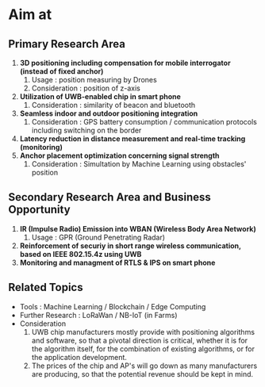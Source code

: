 # Aim at 

## Primary Research Area
1. **3D positioning including compensation for mobile interrogator (instead of fixed anchor)**  
   1. Usage : position measuring by Drones
   1. Consideration : position of z-axis 
1. **Utilization of UWB-enabled chip in smart phone**
   1. Consideration : similarity of beacon and bluetooth
1. **Seamless indoor and outdoor positioning integration**
   1. Consideration : GPS battery consumption / communication protocols including switching on the border
1. **Latency reduction in distance measurement and real-time tracking (monitoring)**
1. **Anchor placement optimization concerning signal strength**  
   1. Consideration : Simultation by Machine Learning using obstacles' position  

## Secondary Research Area and Business Opportunity 
1. **IR (Impulse Radio) Emission into WBAN (Wireless Body Area Network)**
   1. Usage : GPR (Ground Penetrating Radar)  
1. **Reinforcement of securiy in short range wireless communication, based on IEEE 802.15.4z using UWB**  
1. **Monitoring and managment of RTLS & IPS on smart phone** 

## Related Topics 
- Tools : Machine Learning / Blockchain / Edge Computing  
- Further Research : LoRaWan / NB-IoT (in Farms)    
- Consideration
  1. UWB chip manufacturers mostly provide with positioning algorithms and software, so that a pivotal direction is critical, whether it is for the algorithm itself, for the combination of existing algorithms, or for the application development.   
  1. The prices of the chip and AP's will go down as many manufacturers are producing, so that the potential revenue should be kept in mind. 
